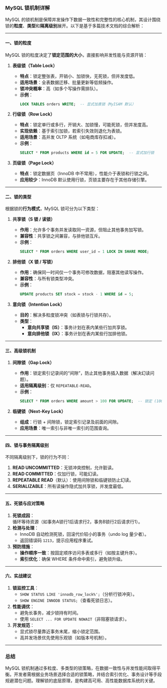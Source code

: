 ### MySQL 锁机制详解

MySQL 的锁机制是保障并发操作下数据一致性和完整性的核心机制，其设计围绕锁的**粒度**、**类型**和**隔离级别**展开。以下是基于多篇技术文档的综合解析：

---

#### 一、锁的粒度
MySQL 锁的粒度决定了**锁定范围的大小**，直接影响并发性能与资源开销：
1. **表级锁（Table Lock）**
    - **特点**：锁定整张表，开销小、加锁快，无死锁，但并发度低。
    - **适用场景**：全表数据迁移、批量更新等低频操作。
    - **锁冲突概率**：高（如多个写操作需排队）。
    - **示例**：
      ```sql
      LOCK TABLES orders WRITE;  -- 显式加表锁（MyISAM 默认）
      ```

2. **行级锁（Row Lock）**
    - **特点**：锁定单行或多行，开销大、加锁慢，可能死锁，但并发度高。
    - **实现依赖**：基于索引加锁，若索引失效则退化为表锁。
    - **适用场景**：高并发 OLTP 系统（如电商库存扣减）。
    - **示例**：
      ```sql
      SELECT * FROM products WHERE id = 5 FOR UPDATE;  -- 显式加行锁
      ```

3. **页级锁（Page Lock）**
    - **特点**：锁定数据页（InnoDB 中不常用），性能介于表锁和行锁之间。
    - **应用较少**：InnoDB 默认使用行锁，页锁主要存在于其他存储引擎。

---

#### 二、锁的类型
根据锁的**行为模式**，MySQL 锁可分为以下类型：
1. **共享锁（S 锁 / 读锁）**
    - **作用**：允许多个事务并发读取同一资源，但阻止其他事务加写锁。
    - **兼容性**：共享锁之间兼容，与排他锁互斥。
    - **示例**：
      ```sql
      SELECT * FROM orders WHERE user_id = 1 LOCK IN SHARE MODE;
      ```

2. **排他锁（X 锁 / 写锁）**
    - **作用**：确保同一时间仅一个事务可修改数据，阻塞其他读写操作。
    - **兼容性**：与所有锁类型冲突。
    - **示例**：
      ```sql
      UPDATE products SET stock = stock - 1 WHERE id = 5;
      ```

3. **意向锁（Intention Lock）**
    - **目的**：解决多粒度锁冲突（如表锁与行锁共存）。
    - **类型**：
        - **意向共享锁（IS）**：事务计划在表内某些行加共享锁。
        - **意向排他锁（IX）**：事务计划在表内某些行加排他锁。

---

#### 三、高级锁机制
1. **间隙锁（Gap Lock）**
    - **作用**：锁定索引记录间的“间隙”，防止其他事务插入数据（解决幻读问题）。
    - **适用隔离级别**：仅 `REPEATABLE-READ`。
    - **示例**：
      ```sql
      SELECT * FROM orders WHERE amount > 100 FOR UPDATE;  -- 锁定 (100, +∞)
      ```

2. **临键锁（Next-Key Lock）**
    - **组成**：行锁 + 间隙锁，锁定索引记录及前面的间隙。
    - **应用场景**：唯一索引与非唯一索引的范围查询。

---

#### 四、锁与事务隔离级别
不同隔离级别下，锁的行为不同：
1. **READ UNCOMMITTED**：无锁冲突控制，允许脏读。
2. **READ COMMITTED**：仅加行锁，可能幻读。
3. **REPEATABLE READ**（默认）：使用间隙锁和临键锁防止幻读。
4. **SERIALIZABLE**：所有读操作隐式加共享锁，并发度最低。

---

#### 五、死锁与应对策略
1. **死锁成因**：  
   循环等待资源（如事务A锁行1后请求行2，事务B锁行2后请求行1）。
2. **检测与处理**：
    - InnoDB 自动检测死锁，回滚代价较小的事务（undo log 量少者）。
    - 返回错误码 `1213`，提示应用程序重试。
3. **预防措施**：
    - **操作顺序一致**：按固定顺序访问多表或多行（如按主键升序）。
    - **索引优化**：确保 WHERE 条件命中索引，避免锁升级。

---

#### 六、实战建议
1. **锁监控工具**：
    - `SHOW STATUS LIKE 'innodb_row_lock%';`（分析行锁冲突）。
    - `SHOW ENGINE INNODB STATUS;`（查看死锁日志）。
2. **性能调优**：
    - 避免长事务，减少锁持有时间。
    - 使用 `SELECT ... FOR UPDATE NOWAIT`（非阻塞锁请求）。
3. **开发规范**：
    - 显式锁尽量靠近事务末尾，缩小锁定范围。
    - 高并发场景优先使用乐观锁（如版本号机制）。

---

### 总结
MySQL 锁机制通过多粒度、多类型的锁策略，在数据一致性与并发性能间取得平衡。开发者需根据业务场景选择合适的锁策略，并结合索引优化、事务设计等手段规避潜在问题。理解锁的底层原理，是构建高可用、高性能数据库系统的关键。